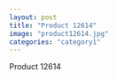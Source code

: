 ```yaml
---
layout: post
title: "Product 12614"
image: "product12614.jpg"
categories: "category1"
---
```

Product 12614
